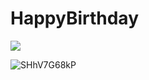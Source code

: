 # HappyBirthday




![](https://i.imgur.com/lQPIZF4.png)


![SHhV7G68kP](https://user-images.githubusercontent.com/79591114/147395322-487ace36-95b9-4453-a3d3-6f25ac168983.gif)

